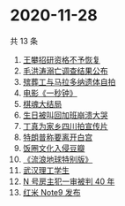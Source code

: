 # 2020-11-28

共 13 条

<!-- BEGIN -->
<!-- 最后更新时间 Sat Nov 28 2020 11:03:44 GMT+0800 (CST) -->
1. [王攀招研资格不予恢复](https://www.zhihu.com/search?q=王攀)
1. [毛洪涛溺亡调查结果公布](https://www.zhihu.com/search?q=毛洪涛)
1. [殡葬工与马拉多纳遗体自拍](https://www.zhihu.com/search?q=马拉多纳)
1. [电影《一秒钟》](https://www.zhihu.com/search?q=一秒钟)
1. [棋魂大结局](https://www.zhihu.com/search?q=棋魂)
1. [生日被叫回加班崩溃大哭](https://www.zhihu.com/search?q=生日加班)
1. [丁真为家乡四川拍宣传片](https://www.zhihu.com/search?q=丁真)
1. [特朗普称要离开白宫](https://www.zhihu.com/search?q=特朗普)
1. [饭圈文化入侵豆瓣](https://www.zhihu.com/search?q=豆瓣养号)
1. [《流浪地球特别版》](https://www.zhihu.com/search?q=流浪地球)
1. [武汉理工学生](https://www.zhihu.com/search?q=王攀)
1. [N 号房主犯一审被判 40 年](https://www.zhihu.com/search?q=n号房)
1. [红米 Note9 发布](https://www.zhihu.com/search?q=note9)
<!-- END -->
